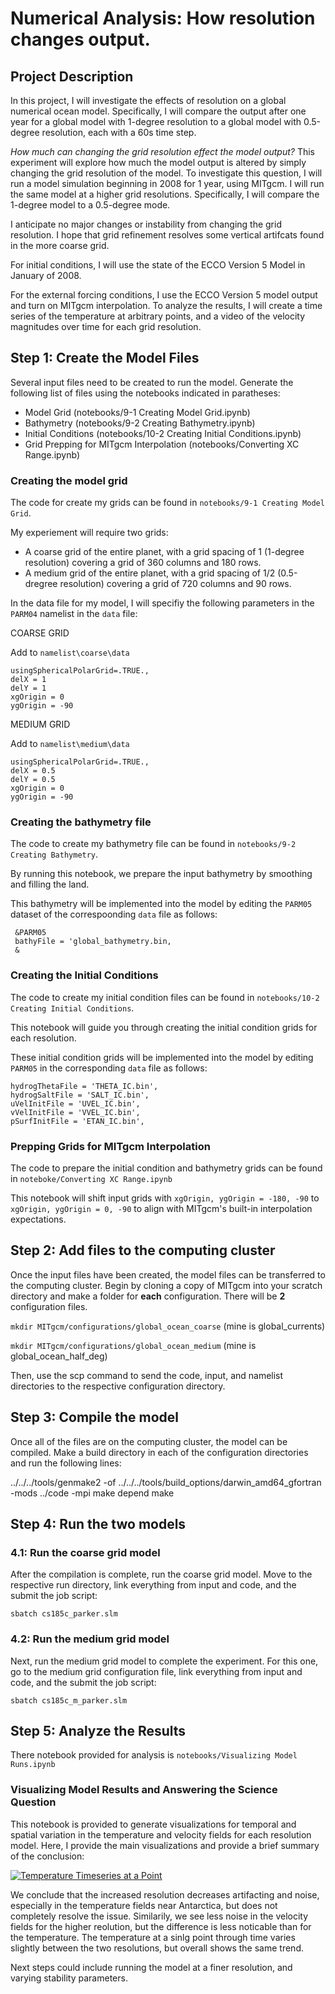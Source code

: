 # Numerical Analysis: How resolution changes output. 

## Project Description
In this project, I will investigate the effects of resolution on a global numerical ocean model. Specifically, I will compare the output after one year for a global model with 1-degree resolution to a global model with 0.5-degree resolution, each with a 60s time step. 
 
_How much can changing the grid resolution effect the model output?_
This experiment will explore how much the model output is altered by simply changing the grid resolution of the model. 
To investigate this question, I will run a model simulation beginning in 2008 for 1 year, using MITgcm. I will run the same model at a higher grid resolutions. Specifically, I will compare the 1-degree model to a 0.5-degree mode. 

I anticipate no major changes or instability from changing the grid resolution. I hope that grid refinement resolves some vertical artifcats found in the more coarse grid.  

For initial conditions, I will use the state of the ECCO Version 5 Model in January of 2008. 

For the external forcing conditions, I use the ECCO Version 5 model output and turn on MITgcm interpolation. To analyze the results, I will create a time series of the temperature at arbitrary points, and a video of the velocity magnitudes over time for each grid resolution.  


## Step 1: Create the Model Files
Several input files need to be created to run the model. Generate the following list of files using the notebooks indicated in paratheses:

- Model Grid (notebooks/9-1 Creating Model Grid.ipynb)
- Bathymetry (notebooks/9-2 Creating Bathymetry.ipynb)
- Initial Conditions (notebooks/10-2 Creating Initial Conditions.ipynb)
- Grid Prepping for MITgcm Interpolation (notebooks/Converting XC Range.ipynb)

### Creating the model grid
The code for create my grids can be found in `notebooks/9-1 Creating Model Grid`.

My experiement will require two grids: 
- A coarse grid of the entire planet, with a grid spacing of 1 (1-degree resolution) covering a grid of 360 columns and 180 rows. 
- A medium grid of the entire planet, with a grid spacing of 1/2 (0.5-dregree resolution) covering a grid of 720 columns and 90 rows. 

In the data file for my model, I will specifiy the following parameters in the `PARM04` namelist in the `data` file:

COARSE GRID

Add to `namelist\coarse\data`
```
usingSphericalPolarGrid=.TRUE., 
delX = 1  
delY = 1  
xgOrigin = 0  
ygOrigin = -90   
```

MEDIUM GRID

Add to `namelist\medium\data`
```
usingSphericalPolarGrid=.TRUE., 
delX = 0.5  
delY = 0.5  
xgOrigin = 0  
ygOrigin = -90   
```

### Creating the bathymetry file
The code to create my bathymetry file can be found in `notebooks/9-2 Creating Bathymetry`. 

By running this notebook, we prepare the input bathymetry by smoothing and filling the land. 

This bathymetry will be implemented into the model by editing the `PARM05` dataset of the correspoonding `data` file as follows:
```
 &PARM05
 bathyFile = 'global_bathymetry.bin,
 &
```

### Creating the Initial Conditions
The code to create my initial condition files can be found in `notebooks/10-2 Creating Initial Conditions`. 

This notebook will guide you through creating the initial condition grids for each resolution. 

These initial condition grids will be implemented into the model by editing `PARM05` in the corresponding `data` file as follows:
```
hydrogThetaFile = 'THETA_IC.bin',
hydrogSaltFile = 'SALT_IC.bin',
uVelInitFile = 'UVEL_IC.bin',
vVelInitFile = 'VVEL_IC.bin',
pSurfInitFile = 'ETAN_IC.bin',
```

### Prepping Grids for MITgcm Interpolation
The code to prepare the initial condition and bathymetry grids can be found in `noteboke/Converting XC Range.ipynb`

This notebook will shift input grids with `xgOrigin, ygOrigin = -180, -90` to `xgOrigin, ygOrigin = 0, -90` to align with MITgcm's built-in interpolation expectations. 


## Step 2: Add files to the computing cluster

Once the input files have been created, the model files can be transferred to the computing cluster. Begin by cloning a copy of MITgcm into your scratch directory and make a folder for **each** configuration. There will be **2** configuration files. 

`mkdir MITgcm/configurations/global_ocean_coarse` (mine is global_currents) 

`mkdir MITgcm/configurations/global_ocean_medium` (mine is global_ocean_half_deg)

Then, use the scp command to send the code, input, and namelist directories to the respective configuration directory.

## Step 3: Compile the model

Once all of the files are on the computing cluster, the model can be compiled. Make a build directory in each of the configuration directories and run the following lines:

../../../tools/genmake2 -of ../../../tools/build_options/darwin_amd64_gfortran -mods ../code -mpi
make depend
make


## Step 4: Run the two models
### 4.1: Run the coarse grid model

After the compilation is complete, run the coarse grid model. Move to the respective run directory, link everything from input and code, and the submit the job script:

`sbatch cs185c_parker.slm`

### 4.2: Run the medium grid model

Next, run the medium grid model to complete the experiment. For this one, go to the medium grid configuration file, link everything from input and code, and the submit the job script:

`sbatch cs185c_m_parker.slm`

## Step 5: Analyze the Results

There notebook provided for analysis is `notebooks/Visualizing Model Runs.ipynb`

### Visualizing Model Results and Answering the Science Question
This notebook is provided to generate visualizations for temporal and spatial variation in the temperature and velocity fields for each resolution model. Here, I provide the main visualizations and provide a brief summary of the conclusion: 

[![Temperature Timeseries at a Point](https://drive.google.com/download?id=1UxwiG6XX8usgCsUA_Sm4hAQowJrqHdNI)](https://drive.google.com/file/d/1UxwiG6XX8usgCsUA_Sm4hAQowJrqHdNI/view?usp=sharing)

We conclude that the increased resolution decreases artifacting and noise, especially in the temperature fields near Antarctica, but does not completely resolve the issue. Similarily, we see less noise in the velocity fields for the higher reolution, but the difference is less noticable than for the temperature. The temperature at a sinlg point through time varies slightly between the two resolutions, but overall shows the same trend. 

Next steps could include running the model at a finer resolution, and varying stability parameters. 




